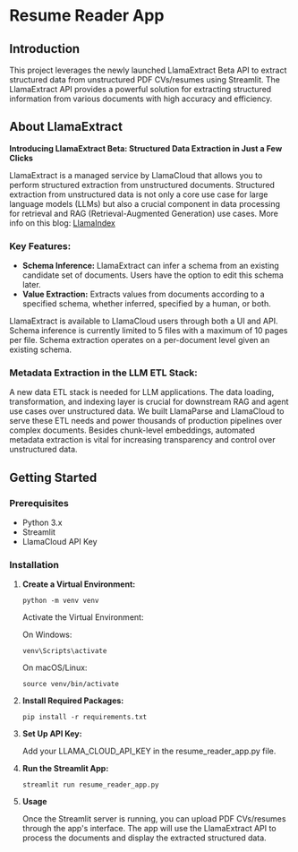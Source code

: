 # Resume Reader App

## Introduction

This project leverages the newly launched LlamaExtract Beta API to extract structured data from unstructured PDF CVs/resumes using Streamlit. The LlamaExtract API provides a powerful solution for extracting structured information from various documents with high accuracy and efficiency.

## About LlamaExtract

**Introducing LlamaExtract Beta: Structured Data Extraction in Just a Few Clicks**

LlamaExtract is a managed service by LlamaCloud that allows you to perform structured extraction from unstructured documents. Structured extraction from unstructured data is not only a core use case for large language models (LLMs) but also a crucial component in data processing for retrieval and RAG (Retrieval-Augmented Generation) use cases.
More info on this blog: [LlamaIndex](https://www.llamaindex.ai/blog/introducing-llamaextract-beta-structured-data-extraction-in-just-a-few-clicks)

### Key Features:
- **Schema Inference:** LlamaExtract can infer a schema from an existing candidate set of documents. Users have the option to edit this schema later.
- **Value Extraction:** Extracts values from documents according to a specified schema, whether inferred, specified by a human, or both.

LlamaExtract is available to LlamaCloud users through both a UI and API. Schema inference is currently limited to 5 files with a maximum of 10 pages per file. Schema extraction operates on a per-document level given an existing schema.

### Metadata Extraction in the LLM ETL Stack:
A new data ETL stack is needed for LLM applications. The data loading, transformation, and indexing layer is crucial for downstream RAG and agent use cases over unstructured data. We built LlamaParse and LlamaCloud to serve these ETL needs and power thousands of production pipelines over complex documents. Besides chunk-level embeddings, automated metadata extraction is vital for increasing transparency and control over unstructured data.

## Getting Started

### Prerequisites
- Python 3.x
- Streamlit
- LlamaCloud API Key

### Installation

1. **Create a Virtual Environment:**
    ```
    python -m venv venv
    ```
    Activate the Virtual Environment:

    On Windows:
    ```
    venv\Scripts\activate
    ```
    On macOS/Linux:
    ```
    source venv/bin/activate
    ```

2. **Install Required Packages:**
    ```
    pip install -r requirements.txt
    ```

3. **Set Up API Key:**

    Add your LLAMA_CLOUD_API_KEY in the resume_reader_app.py file.

4. **Run the Streamlit App:**
    ```
    streamlit run resume_reader_app.py
    ```

5. **Usage**

    Once the Streamlit server is running, you can upload PDF CVs/resumes through the app's interface. The app will use the LlamaExtract API to process the documents and display the extracted structured data.